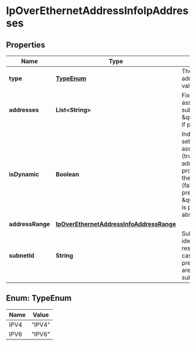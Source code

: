 
# IpOverEthernetAddressInfoIpAddresses

## Properties
Name | Type | Description | Notes
------------ | ------------- | ------------- | -------------
**type** | [**TypeEnum**](#TypeEnum) | The type of the IP addresses. Permitted values: IPV4, IPV6.  | 
**addresses** | **List&lt;String&gt;** | Fixed addresses assigned (from the subnet defined by \&quot;subnetId\&quot; if provided).  |  [optional]
**isDynamic** | **Boolean** | Indicates whether this set of addresses was assigned dynamically (true) or based on address information provided as input from the API consumer (false). Shall be present if \&quot;addresses\&quot; is present and shall be absent otherwise.  |  [optional]
**addressRange** | [**IpOverEthernetAddressInfoAddressRange**](IpOverEthernetAddressInfoAddressRange.md) |  |  [optional]
**subnetId** | **String** | Subnet defined by the identifier of the subnet resource in the VIM. In case this attribute is present, IP addresses are bound to that subnet.  |  [optional]


<a name="TypeEnum"></a>
## Enum: TypeEnum
Name | Value
---- | -----
IPV4 | &quot;IPV4&quot;
IPV6 | &quot;IPV6&quot;




